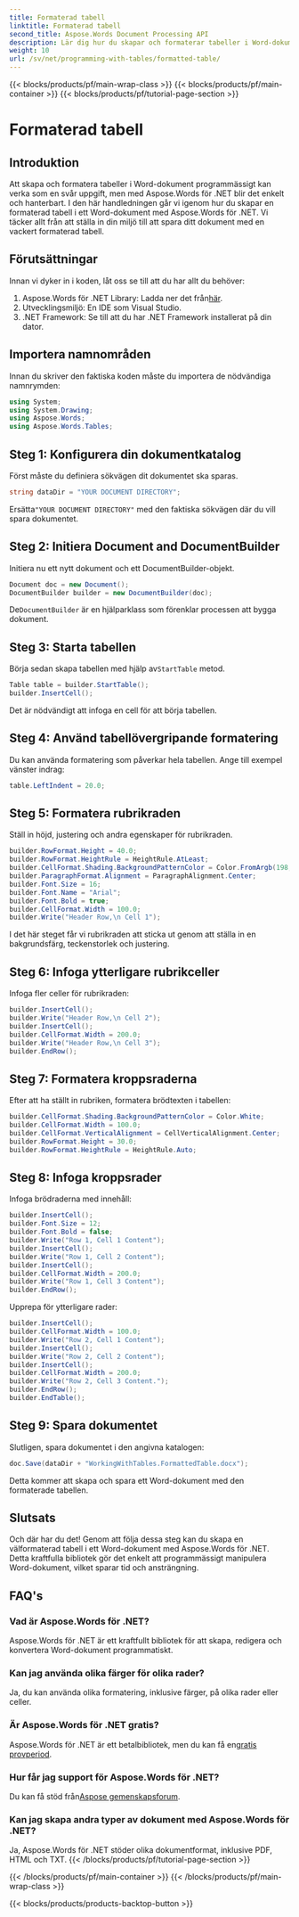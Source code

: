 ```yaml
---
title: Formaterad tabell
linktitle: Formaterad tabell
second_title: Aspose.Words Document Processing API
description: Lär dig hur du skapar och formaterar tabeller i Word-dokument med Aspose.Words för .NET med denna detaljerade steg-för-steg-guide.
weight: 10
url: /sv/net/programming-with-tables/formatted-table/
---
```


{{< blocks/products/pf/main-wrap-class >}}
{{< blocks/products/pf/main-container >}}
{{< blocks/products/pf/tutorial-page-section >}}

# Formaterad tabell

## Introduktion

Att skapa och formatera tabeller i Word-dokument programmässigt kan verka som en svår uppgift, men med Aspose.Words för .NET blir det enkelt och hanterbart. I den här handledningen går vi igenom hur du skapar en formaterad tabell i ett Word-dokument med Aspose.Words för .NET. Vi täcker allt från att ställa in din miljö till att spara ditt dokument med en vackert formaterad tabell.

## Förutsättningar

Innan vi dyker in i koden, låt oss se till att du har allt du behöver:

1. Aspose.Words för .NET Library: Ladda ner det från[här](https://releases.aspose.com/words/net/).
2. Utvecklingsmiljö: En IDE som Visual Studio.
3. .NET Framework: Se till att du har .NET Framework installerat på din dator.

## Importera namnområden

Innan du skriver den faktiska koden måste du importera de nödvändiga namnrymden:

```csharp
using System;
using System.Drawing;
using Aspose.Words;
using Aspose.Words.Tables;
```

## Steg 1: Konfigurera din dokumentkatalog

Först måste du definiera sökvägen dit dokumentet ska sparas.

```csharp
string dataDir = "YOUR DOCUMENT DIRECTORY";
```

 Ersätta`"YOUR DOCUMENT DIRECTORY"` med den faktiska sökvägen där du vill spara dokumentet.

## Steg 2: Initiera Document and DocumentBuilder

Initiera nu ett nytt dokument och ett DocumentBuilder-objekt.

```csharp
Document doc = new Document();
DocumentBuilder builder = new DocumentBuilder(doc);
```

 De`DocumentBuilder` är en hjälparklass som förenklar processen att bygga dokument.

## Steg 3: Starta tabellen

 Börja sedan skapa tabellen med hjälp av`StartTable` metod.

```csharp
Table table = builder.StartTable();
builder.InsertCell();
```

Det är nödvändigt att infoga en cell för att börja tabellen.

## Steg 4: Använd tabellövergripande formatering

Du kan använda formatering som påverkar hela tabellen. Ange till exempel vänster indrag:

```csharp
table.LeftIndent = 20.0;
```

## Steg 5: Formatera rubrikraden

Ställ in höjd, justering och andra egenskaper för rubrikraden.

```csharp
builder.RowFormat.Height = 40.0;
builder.RowFormat.HeightRule = HeightRule.AtLeast;
builder.CellFormat.Shading.BackgroundPatternColor = Color.FromArgb(198, 217, 241);
builder.ParagraphFormat.Alignment = ParagraphAlignment.Center;
builder.Font.Size = 16;
builder.Font.Name = "Arial";
builder.Font.Bold = true;
builder.CellFormat.Width = 100.0;
builder.Write("Header Row,\n Cell 1");
```

I det här steget får vi rubrikraden att sticka ut genom att ställa in en bakgrundsfärg, teckenstorlek och justering.

## Steg 6: Infoga ytterligare rubrikceller

Infoga fler celler för rubrikraden:

```csharp
builder.InsertCell();
builder.Write("Header Row,\n Cell 2");
builder.InsertCell();
builder.CellFormat.Width = 200.0;
builder.Write("Header Row,\n Cell 3");
builder.EndRow();
```

## Steg 7: Formatera kroppsraderna

Efter att ha ställt in rubriken, formatera brödtexten i tabellen:

```csharp
builder.CellFormat.Shading.BackgroundPatternColor = Color.White;
builder.CellFormat.Width = 100.0;
builder.CellFormat.VerticalAlignment = CellVerticalAlignment.Center;
builder.RowFormat.Height = 30.0;
builder.RowFormat.HeightRule = HeightRule.Auto;
```

## Steg 8: Infoga kroppsrader

Infoga brödraderna med innehåll:

```csharp
builder.InsertCell();
builder.Font.Size = 12;
builder.Font.Bold = false;
builder.Write("Row 1, Cell 1 Content");
builder.InsertCell();
builder.Write("Row 1, Cell 2 Content");
builder.InsertCell();
builder.CellFormat.Width = 200.0;
builder.Write("Row 1, Cell 3 Content");
builder.EndRow();
```

Upprepa för ytterligare rader:

```csharp
builder.InsertCell();
builder.CellFormat.Width = 100.0;
builder.Write("Row 2, Cell 1 Content");
builder.InsertCell();
builder.Write("Row 2, Cell 2 Content");
builder.InsertCell();
builder.CellFormat.Width = 200.0;
builder.Write("Row 2, Cell 3 Content.");
builder.EndRow();
builder.EndTable();
```

## Steg 9: Spara dokumentet

Slutligen, spara dokumentet i den angivna katalogen:

```csharp
doc.Save(dataDir + "WorkingWithTables.FormattedTable.docx");
```

Detta kommer att skapa och spara ett Word-dokument med den formaterade tabellen.

## Slutsats

Och där har du det! Genom att följa dessa steg kan du skapa en välformaterad tabell i ett Word-dokument med Aspose.Words för .NET. Detta kraftfulla bibliotek gör det enkelt att programmässigt manipulera Word-dokument, vilket sparar tid och ansträngning.

## FAQ's

### Vad är Aspose.Words för .NET?
Aspose.Words för .NET är ett kraftfullt bibliotek för att skapa, redigera och konvertera Word-dokument programmatiskt.

### Kan jag använda olika färger för olika rader?
Ja, du kan använda olika formatering, inklusive färger, på olika rader eller celler.

### Är Aspose.Words för .NET gratis?
 Aspose.Words för .NET är ett betalbibliotek, men du kan få en[gratis provperiod](https://releases.aspose.com/).

### Hur får jag support för Aspose.Words för .NET?
 Du kan få stöd från[Aspose gemenskapsforum](https://forum.aspose.com/c/words/8).

### Kan jag skapa andra typer av dokument med Aspose.Words för .NET?
Ja, Aspose.Words för .NET stöder olika dokumentformat, inklusive PDF, HTML och TXT.
{{< /blocks/products/pf/tutorial-page-section >}}

{{< /blocks/products/pf/main-container >}}
{{< /blocks/products/pf/main-wrap-class >}}

{{< blocks/products/products-backtop-button >}}
